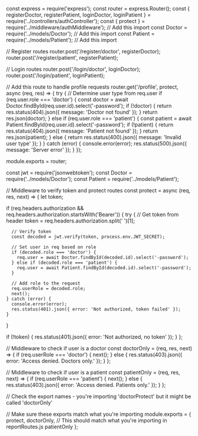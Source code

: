const express = require('express');
const router = express.Router();
const { 
  registerDoctor, 
  registerPatient, 
  loginDoctor, 
  loginPatient 
} = require('../controllers/authController');
const { protect } = require('../middleware/authMiddleware'); // Add this import
const Doctor = require('../models/Doctor'); // Add this import
const Patient = require('../models/Patient'); // Add this import

// Register routes
router.post('/register/doctor', registerDoctor);
router.post('/register/patient', registerPatient);

// Login routes
router.post('/login/doctor', loginDoctor);
router.post('/login/patient', loginPatient);

// Add this route to handle profile requests
router.get('/profile', protect, async (req, res) => {
  try {
    // Determine user type from req.user
    if (req.user.role === 'doctor') {
      const doctor = await Doctor.findById(req.user.id).select('-password');
      if (!doctor) {
        return res.status(404).json({ message: 'Doctor not found' });
      }
      return res.json(doctor);
    } else if (req.user.role === 'patient') {
      const patient = await Patient.findById(req.user.id).select('-password');
      if (!patient) {
        return res.status(404).json({ message: 'Patient not found' });
      }
      return res.json(patient);
    } else {
      return res.status(400).json({ message: 'Invalid user type' });
    }
  } catch (error) {
    console.error(error);
    res.status(500).json({ message: 'Server error' });
  }
});

module.exports = router;


















const jwt = require('jsonwebtoken');
const Doctor = require('../models/Doctor');
const Patient = require('../models/Patient');

// Middleware to verify token and protect routes
const protect = async (req, res, next) => {
  let token;

  if (req.headers.authorization && req.headers.authorization.startsWith('Bearer')) {
    try {
      // Get token from header
      token = req.headers.authorization.split(' ')[1];

      // Verify token
      const decoded = jwt.verify(token, process.env.JWT_SECRET);

      // Set user in req based on role
      if (decoded.role === 'doctor') {
        req.user = await Doctor.findById(decoded.id).select('-password');
      } else if (decoded.role === 'patient') {
        req.user = await Patient.findById(decoded.id).select('-password');
      }

      // Add role to the request
      req.userRole = decoded.role;
      next();
    } catch (error) {
      console.error(error);
      res.status(401).json({ error: 'Not authorized, token failed' });
    }
  }

  if (!token) {
    res.status(401).json({ error: 'Not authorized, no token' });
  }
};

// Middleware to check if user is a doctor
const doctorOnly = (req, res, next) => {
  if (req.userRole === 'doctor') {
    next();
  } else {
    res.status(403).json({ error: 'Access denied. Doctors only.' });
  }
};

// Middleware to check if user is a patient
const patientOnly = (req, res, next) => {
  if (req.userRole === 'patient') {
    next();
  } else {
    res.status(403).json({ error: 'Access denied. Patients only.' });
  }
};

// Check the export names - you're importing 'doctorProtect' but it might be called 'doctorOnly'

// Make sure these exports match what you're importing
module.exports = {
  protect,
  doctorOnly,   // This should match what you're importing in reportRoutes.js
  patientOnly
};